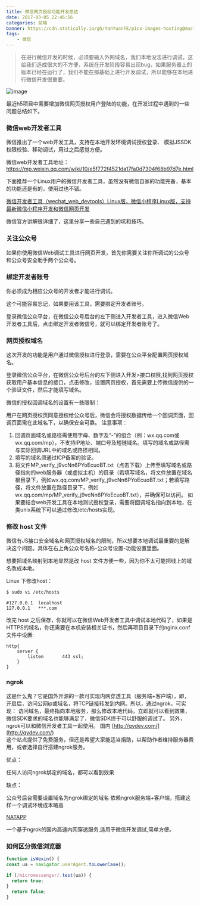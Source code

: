 ```yaml
---
title: 微信网页授权功能开发总结
date: 2017-03-05 22:46:56
categories: 前端
banner: https://cdn.statically.io/gh/YanYuanFE/picx-images-hosting@master/20231128/wechat.uwye6ny25o0.webp
tags:
	- 微信
---
```




> 在进行微信开发的时候，必须要输入外网域名，我们本地没法进行调试，这给我们造成很大的不方便，系统在开发阶段容易出现bug，如果服务器上的版本已经在运行了，我们不能在那基础上进行开发调试，所以能够在本地进行微信开发很重要。

![image](https://cdn.statically.io/gh/YanYuanFE/picx-images-hosting@master/20231128/wechat.uwye6ny25o0.webp)

<!--more-->

<div class="tip">
    最近h5项目中需要增加微信网页授权用户登陆的功能，在开发过程中遇到的一些问题总结如下。
</div>

### 微信web开发者工具
微信推出了一个web开发工具，支持在本地开发环境调试授权登录、 模拟JSSDK权限校验、移动调试，用过之后感觉方便。

微信web开发者工具地址：https://mp.weixin.qq.com/wiki/10/e5f772f4521da17fa0d7304f68b97d7e.html

下面推荐一个Linux用户的微信开发者工具，虽然没有微信自家的功能完备，基本的功能还是有的，使用过也不错。  

[微信开发者工具（wechat_web_devtools）Linux版，微信小程序Linux版，支持最新微信小程序开发和微信网页开发](https://github.com/yuan1994/wechat_web_devtools)


微信官方讲解很详细了，这里分享一些自己遇到的坑和技巧。

### 关注公众号

如果你使用微信Web调试工具进行网页开发，首先你需要关注你所调试的公众号和公众号安全助手两个公众号。

### 绑定开发者账号

你必须成为相应公众号的开发者才能进行调试。

这个可能容易忘记，如果要用该工具，需要绑定开发者账号。

登录微信公众平台，在微信公众号后台的左下侧进入开发者工具，进入微信Web开发者工具后，点击绑定开发者微信号，就可以绑定开发者账号了。

### 网页授权域名

这次开发的功能是用户通过微信授权进行登录，需要在公众平台配置网页授权域名。  

登录微信公众平台，在微信公众号后台的左下侧进入开发>接口权限,找到网页授权获取用户基本信息的接口，点击修改，设置网页授权，首先需要上传微信提供的一个验证文件，然后才能填写域名。


微信的授权回调域名的设置有一些限制：

用户在网页授权页同意授权给公众号后，微信会将授权数据传给一个回调页面，回调页面需在此域名下，以确保安全可靠。
注意事项：
1. 回调页面域名或路径需使用字母、数字及“-”的组合（例：wx.qq.com或wx.qq.com/mp），不支持IP地址、端口号及短链域名。填写的域名或路径需与实际回调URL中的域名或路径相同。
2. 填写的域名须通过ICP备案的验证。
3. 将文件MP_verify_j9vcNn6PYoEcuoBT.txt（点击下载）上传至填写域名或路径指向的web服务器（或虚拟主机）的目录（若填写域名，将文件放置在域名根目录下，例如wx.qq.com/MP_verify_j9vcNn6PYoEcuoBT.txt；若填写路径，将文件放置在路径目录下，例如wx.qq.com/mp/MP_verify_j9vcNn6PYoEcuoBT.txt），并确保可以访问。
如果要结合web开发工具在本地测试授权登录，需要将回调域名指向到本地，在类unix系统下可以通过修改/etc/hosts实现。

### 修改 host 文件

微信有JS接口安全域名和网页授权域名的限制，所以想要本地调试最重要的是解决这个问题。具体在右上角公众号名称-公众号设置-功能设置里面。

想要把域名映射到本地显然是改 host 文件方便一些，因为你不太可能把线上的域名改成本地。

Linux 下修改host：


``` bash
$ sudo vi /etc/hosts
```

```
#127.0.0.1	localhost
127.0.0.1   ***.com
```

改完 host 之后保存，你就可以在微信Web开发者工具中调试本地代码了，如果是HTTPS的域名，你还需要在本机安装相关证书，然后再项目目录下的nginx.conf文件中设置:



```
http{
	server {
		listen       443 ssl;
	}
}
```


### ngrok
这是什么鬼？它是国外开源的一款可实现内网穿透工具（服务端+客户端），即，开启后，访问公网ip或域名，将TCP链接转发到内网。所以，通过ngrok，可实现：
访问域名，最终指向本地服务，那么修改本地代码，立即就可以看到效果，微信SDK要求的域名也能够满足了，微信SDK终于可以舒服的调试了。
另外，ngrok可以和微信开发者工具一起使用。
国内   [http://qydev.com/](http://qydev.com/)  
 这个站点提供了免费服务，但还是希望大家能适当捐助，以帮助作者维持服务器费用，或者选择自行搭建ngrok服务。

优点：

任何人访问ngrok绑定的域名，都可以看到效果  

缺点：

公众号后台需要设置域名为ngrok绑定的域名
依赖ngrok服务端+客户端，搭建这样一个调试环境成本略高

[NATAPP](https://natapp.cn/)  
  
  一个基于ngrok的国内高速内网穿透服务,适用于微信开发调试,简单方便。


### 如何区分微信浏览器


``` js
function isWexin() {
const ua = navigator.userAgent.toLowerCase();

if (/micromessenger/.test(ua)) {
  return true;
}
  return false;
}
```

